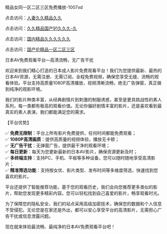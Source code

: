 精品女同一区二区三区免费播放-1007xd

点击访问：<a href="https://heiliaowt0d7p.pages.dev/">人妻久久精品久久</a>

点击访问：<a href="https://heiliao2dmwwy.pages.dev/">久久精品国产91久久久-久</a>

点击访问：<a href="https://heiliaoxwd5i8.pages.dev/">国内精品久久久久久久</a>

点击访问：<a href="https://heiliaozj3tjd.pages.dev/">国产伦精品一区二区三区</a>

日本AV免费观看平台—高清流畅，无广告干扰

欢迎来到我们精心打造的日本成人影片免费观看平台！我们为您提供最新、最热的日本AV资源，无需注册、无需订阅，全程免费视频，确保您享受无缝、流畅的观看体验。平台支持高质量1080P高清播放，视频清晰流畅，绝无广告弹窗，真正做到纯净的观影环境。

我们的影片种类丰富，从经典剧情片到刺激的制服诱惑，甚至是更具挑战性的素人系列，每一类都有极高的观看价值。无论你偏好剧情丰富的影片，还是喜欢看到最真实的素人表演，我们都能满足您的需求。

【平台优势】

✅ **免费无限制**：平台上所有影片免费提供，任何时间都能免费观看；  
✅ **1080P高清画质**：提供高质量的视频体验，播放无卡顿；  
✅ **无广告干扰**：无弹窗广告，提供最干净的观看环境；  
✅ **每日更新**：每天为您更新最新的日本AV影片，确保资源更新及时；  
✅ **多终端支持**：支持PC、手机、平板等多种设备，您可以随时随地享受高清影片；  
✅ **精准筛选功能**：支持按女优、影片类型、发布时间等多维度筛选，快速找到您喜欢的影片。

平台还提供了智能推荐功能，基于您的观看历史，我们会向您推荐更多类似的影片，帮助您发现更多精彩内容。您可以轻松找到自己喜爱的影片，畅享观看时光。

为了保障您的隐私安全，我们的站点采用高级加密技术，确保您的数据和个人信息不受侵犯。无论您是在家还是外出，都可以安心享受平台的高清影片，无需担心广告干扰或信息泄露问题。

现在就来体验最流畅、最纯净的日本AV免费观看平台吧！

<span style="display:none;">[Canonical link](https://github.com/xued963/riben98718 )</span>
